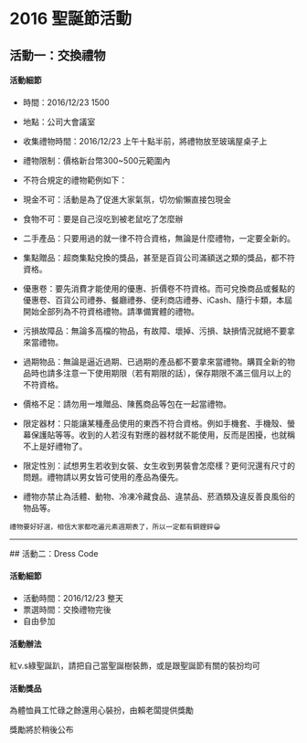 # 2016 聖誕節活動

## 活動一：交換禮物

#### 活動細節
- 時間：2016/12/23 1500
- 地點：公司大會議室
- 收集禮物時間：2016/12/23 上午十點半前，將禮物放至玻璃屋桌子上
- 禮物限制：價格新台幣300~500元範圍內

- 不符合規定的禮物範例如下：
 - 現金不可：活動是為了促進大家氣氛，切勿偷懶直接包現金
 - 食物不可：要是自己沒吃到被老鼠吃了怎麼辦
 - 二手產品：只要用過的就一律不符合資格，無論是什麼禮物，一定要全新的。
 - 集點贈品：超商集點兌換的獎品，甚至是百貨公司滿額送之類的獎品，都不符資格。
 - 優惠卷：要先消費才能使用的優惠、折價卷不符資格。而可兌換商品或餐點的優惠卷、百貨公司禮券、餐廳禮券、便利商店禮券、iCash、隨行卡類，本屆開始全部列為不符資格禮物。請準備實體的禮物。
 - 污損故障品：無論多高檔的物品，有故障、壞掉、污損、缺損情況就絕不要拿來當禮物。
 - 過期物品：無論是逼近過期、已過期的產品都不要拿來當禮物。購買全新的物品時也請多注意一下使用期限（若有期限的話），保存期限不滿三個月以上的不符資格。
 - 價格不足：請勿用一堆贈品、陳舊商品等包在一起當禮物。
 - 限定器材：只能讓某種產品使用的東西不符合資格。例如手機套、手機殼、螢幕保護貼等等。收到的人若沒有對應的器材就不能使用，反而是困擾，也就稱不上是好禮物了。
 - 限定性別：試想男生若收到女裝、女生收到男裝會怎麼樣？更何況還有尺寸的問題。禮物請以男女皆可使用的產品為優先。
 - 禮物亦禁止為活體、動物、冷凍冷藏食品、違禁品、菸酒類及違反善良風俗的物品等。

`禮物要好好選，相信大家都吃遍元素週期表了，所以一定都有銅鋰鋅😀`

<hr/>
## 活動二：Dress Code

#### 活動細節
- 活動時間：2016/12/23 整天
- 票選時間：交換禮物完後
- 自由參加

#### 活動辦法
紅v.s綠聖誕趴，請把自己當聖誕樹裝飾，或是跟聖誕節有關的裝扮均可

#### 活動獎品
為體恤員工忙碌之餘還用心裝扮，由賴老闆提供獎勵

獎勵將於稍後公布
